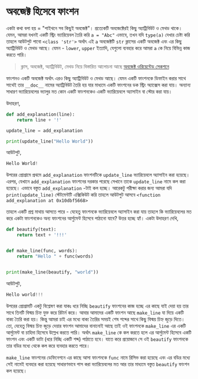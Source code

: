 # অবজেক্ট হিসেবে ফাংশন

একটা কথা বলা হয় = "পাইথনে সব কিছুই অবজেক্ট"। প্রত্যেকটি অবজেক্টেরই কিছু অ্যাট্রিবিউট ও মেথড থাকে। যেমন, আমরা যখনই একটি স্ট্রিং ভ্যারিয়েবল তৈরি করি `a = "Abc"` এভাবে, তখন যদি `type(a)` দেখার চেষ্টা করি তাহলে আউটপুট পাবো `<class 'str'>` অর্থাৎ এই `a` অবজেক্টটি `str` ক্লাসের একটি অবজেক্ট এবং এর কিছু অ্যাট্রিবিউট ও মেথড আছে। যেমন - `lower`, `upper` ইত্যাদি, যেগুলো ব্যবহার করে আমরা `a` কে নিয়ে বিভিন্ন কাজ করতে পারি।

> ক্লাস, অবজেক্ট, অ্যাট্রিবিউট, মেথড নিয়ে বিস্তারিত আলোচনা আছে [অবজেক্ট ওরিয়েন্টেড সেকশনে](../oop-python/)

ফাংশনও একটি অবজেক্ট অর্থাৎ এরও কিছু অ্যাট্রিবিউট ও মেথড আছে। যেমন একটি ফাংশনকে ডিফাইন করার সাথে সাথেই তার `__doc__` নামের অ্যাট্রিবিউট তৈরি হয় যার মাধ্যমে একটি ফাংশনের ডক স্ট্রিং অ্যাক্সেস করা যায়। অন্যান্য সাধারণ ভ্যারিয়েবলের ভ্যালুর মত কোন একটি ফাংশনকেও একটি ভ্যারিয়েবলে অ্যাসাইন বা স্টোর করা যায়।

উদাহরণ,

```python
def add_explanation(line):
    return line + '!'

update_line = add_explanation

print(update_line("Hello World"))
```

আউটপুট,

```python
Hello World!
```

উপরের প্রোগ্রামে প্রথমে `add_explanation` ফাংশনটিকে `update_line` ভ্যারিয়েবলে অ্যাসাইন করা হয়েছে। এরপর, যেখানে `add_explanation` ফাংশনের দরকার পরেছে সেখানে তাকে `update_line` নামে কল করা হয়েছে। এভাবে বস্তুত `add_explanation` -টাই কল হচ্ছে। আরেকটু পরীক্ষা করার জন্য আমরা যদি `print(update_line)` স্টেটমেন্টটি এক্সিকিউট করি তাহলে আউটপুট আসবে `<function add_explanation at 0x10dbf5668>`

তাহলে একটি প্রশ্ন মাথায় আসতে পারে - যেহেতু ফাংশনকে ভ্যারিয়েবলে অ্যাসাইন করা যায় তাহলে কি ভ্যারিয়েবলের মত করে একটা ফাংশনকেও অন্য ফাংশনের আর্গুমেন্ট হিসেবে পাঠানো যাবে? উত্তর হচ্ছে হ্যাঁ। একটা উদাহরণ দেখি,

```python
def beautify(text):
    return text + '!!!'


def make_line(func, words):
    return "Hello " + func(words)


print(make_line(beautify, "world"))
```

আউটপুট,

```python
Hello world!!!
```

উপরের প্রোগ্রামটি একটু বিশ্লেষণ করা যাকঃ ধরে নিচ্ছি `beautify` ফাংশনের কাজ হচ্ছে এর কাছে যাই দেয়া হয় তার সাথে তিনটি বিস্ময় চিহ্ন যুক্ত করে রিটার্ন করে। আবার আমাদের একটি ফাংশন আছে `make_line` যা দিয়ে একটি বাক্য তৈরি করা হয়। কিন্তু আমরা চাই এর মধ্যে বাক্য তৈরির সময়ই শেষ শব্দের সাথে কিছু বিস্ময় চিহ্ন জুড়ে দিতে। তো, যেহেতু বিস্ময় চিহ্ন জুড়ে দেয়ার ফাংশন আমাদের বানানোই আছে তাই ওই ফাংশনকে `make_line` এর একটি আর্গুমেন্ট বা চাহিদা হিসেবে উল্লেখ করতে পারি। অর্থাৎ `make_line` কে কল করতে হলে এর আর্গুমেন্ট হিসেবে একটি ফাংশন এবং একটি ডাটা \(ধরে নিচ্ছি একটি শব্দ\) পাঠাতে হবে। যাতে করে প্রয়োজনে সে ওই `beautify` ফাংশনকে তার বডির মধ্যে থেকে কল করে ব্যবহার করতে পারে।

`make_line` ফাংশনের ডেফিনেশনে এর কাছে আসা ফাংশনকে `func` নামে রিসিভ করা হয়েছে এবং এর বডির মধ্যে সেই নামেই ব্যবহার করা হয়েছে সাধারণভাবে পাস করা ভ্যারিয়েবলের মত আর তার মাধ্যমে বস্তুত `beautify` ফাংশন কল হয়েছে।

